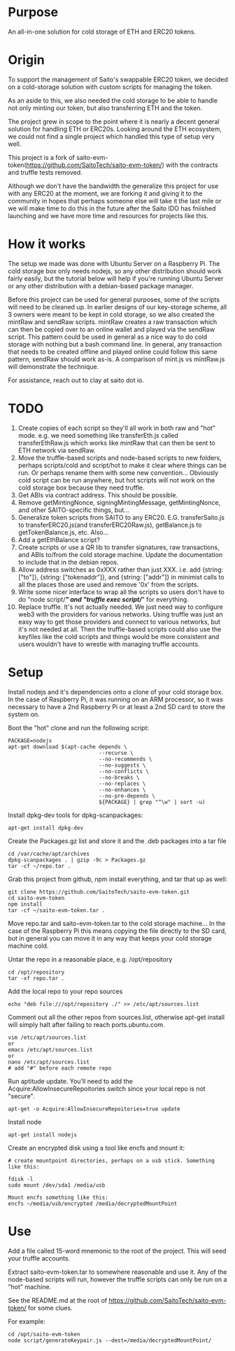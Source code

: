 
# Purpose

An all-in-one solution for cold storage of ETH and ERC20 tokens.

# Origin

To support the management of Saito's swappable ERC20 token, we decided on a cold-storage solution with custom scripts for managing the token.

As an aside to this, we also needed the cold storage to be able to handle not only minting our token, but also transferring ETH and the token.

The project grew in scope to the point where it is nearly a decent general solution for handling ETH or ERC20s. Looking around the ETH ecosystem, we could not find a single project which handled this type of setup very well.

This project is a fork of saito-evm-token(https://github.com/SaitoTech/saito-evm-token/) with the contracts and truffle tests removed.

Although we don't have the bandwidth the generalize this project for use with any ERC20 at the moment, we are forking it and giving it to the community in hopes that perhaps someone else will take it the last mile or we will make time to do this in the future after the Saito IDO has fniished launching and we have more time and resources for projects like this.

# How it works

The setup we made was done with Ubuntu Server on a Raspberry Pi. The cold storage box only needs nodejs, so any other distribution should work fairly easily, but the tutorial below will help if you're running Ubuntu Server or any other distribution with a debian-based package manager.

Before this project can be used for general purposes, some of the scripts will need to be cleaned up. In earlier designs of our key-storage scheme, all 3 owners were meant to be kept in cold storage, so we also created the mintRaw and sendRaw scripts. mintRaw creates a raw transaction which can then be copied over to an online wallet and played via the sendRaw script. This pattern could be used in general as a nice way to do cold storage with nothing but a bash command line. In general, any transaction that needs to be created offline and played online could follow this same pattern, sendRaw should work as-is. A comparison of mint.js vs mintRaw.js will demonstrate the technique.

For assistance, reach out to clay at saito dot io.

# TODO

1) Create copies of each script so they'll all work in both raw and "hot" mode. e.g. we need something like transferEth.js called transferEthRaw.js which works like mintRaw that can then be sent to ETH network via sendRaw. 
2) Move the truffle-based scripts and node-based scripts to new folders, perhaps scripts/cold and script/hot to make it clear where things can be run. Or perhaps rename them with some new convention... Obviously cold script can be run anywhere, but hot scripts will not work on the cold storage box because they need truffle.
3) Get ABIs via contract address. This should be possible.
4) Remove getMintingNonce, signingMintingMessage, getMintingNonce, and other SAITO-specific things, but...
5) Generalize token scripts from SAITO to any ERC20. E.G. transferSaito.js to transferERC20.js(and transferERC20Raw.js), getBalance.js to getTokenBalance.js, etc. Also...
6) Add a getEthBalance script?
7) Create scripts or use a QR lib to transfer signatures, raw transactions, and ABIs to/from the cold storage machine. Update the documentation to include that in the debian repos.
8) Allow address switches as 0xXXX rather than just XXX. i.e. add {string: ["to"]}, {string: ["tokenaddr"]}, and {string: ["addr"]} in minimist calls to all the places those are used and remove '0x' from the scripts.
9) Write some nicer interface to wrap all the scripts so users don't have to do "node script/***" and "truffle exec script/***" for everything.
10) Replace truffle. It's not actually needed. We just need way to configure web3 with the providers for various networks. Using truffle was just an easy way to get those providers and connect to various networks, but it's not needed at all. Then the truffle-based scripts could also use the keyfiles like the cold scripts and things would be more consistent and users wouldn't have to wrestle with managing truffle accounts.

# Setup

Install nodejs and it's dependencies onto a clone of your cold storage box. In the case of Raspberry Pi, it was running on an ARM processor, so it was necessary to have a 2nd Raspberry Pi or at least a 2nd SD card to store the system on.

Boot the "hot" clone and run the following script:

```
PACKAGE=nodejs
apt-get download $(apt-cache depends \
                             --recurse \
                             --no-recommends \
                             --no-suggests \
                             --no-conflicts \
                             --no-breaks \
                             --no-replaces \
                             --no-enhances \
                             --no-pre-depends \
                             ${PACKAGE} | grep "^\w" | sort -u)
```

Install dpkg-dev tools for dpkg-scanpackages:

```
apt-get install dpkg-dev
```

Create the Packages.gz list and store it and the .deb packages into a tar file

```
cd /var/cache/apt/archives
dpkg-scanpackages . | gzip -9c > Packages.gz
tar -cf ~/repo.tar .
```

Grab this project from github, npm install everything, and tar that up as well:

```
git clone https://github.com/SaitoTech/saito-evm-token.git
cd saito-evm-token
npm install
tar -cf ~/saito-evm-token.tar .
```

Move repo.tar and saito-evm-token.tar to the cold storage machine... In the case of the Raspberry Pi this means copying the file directly to the SD card, but in general you can move it in any way that keeps your cold storage machine cold.


Untar the repo in a reasonable place, e.g. /opt/repository

```
cd /opt/repository
tar -xf repo.tar .
```

Add the local repo to your repo sources

```
echo "deb file:///opt/repository ./" >> /etc/apt/sources.list
```

Comment out all the other repos from sources.list, otherwise apt-get install will simply halt after failing to reach ports.ubuntu.com.

```
vim /etc/apt/sources.list 
or 
emacs /etc/apt/sources.list 
or
nano /etc/apt/sources.list 
# add "#" before each remote repo
```
Run aptitude update. You'll need to add the Acquire:AllowInsecureRepoitories switch since your local repo is not "secure".

```
apt-get -o Acquire:AllowInsecureRepoitories=true update 
```

Install node

```
apt-get install nodejs
```

Create an encrypted disk using a tool like encfs and mount it:

```
# create mountpoint directories, perhaps on a usb stick. Something like this:

fdisk -l
sudo mount /dev/sda1 /media/usb

Mount encfs something like this:
encfs ~/media/usb/encrypted /media/decryptedMountPoint
```

# Use

Add a file called 15-word mnemonic to the root of the project. This will seed your truffle accounts. 

Extract saito-evm-token.tar to somewhere reasonable and use it. Any of the node-based scripts will run, however the truffle scripts can only be run on a "hot" machine.

See the README.md at the root of https://github.com/SaitoTech/saito-evm-token/ for some clues.

For example:

```
cd /opt/saito-evm-token
node script/generateKeypair.js --dest=/media/decryptedMountPoint/
```
